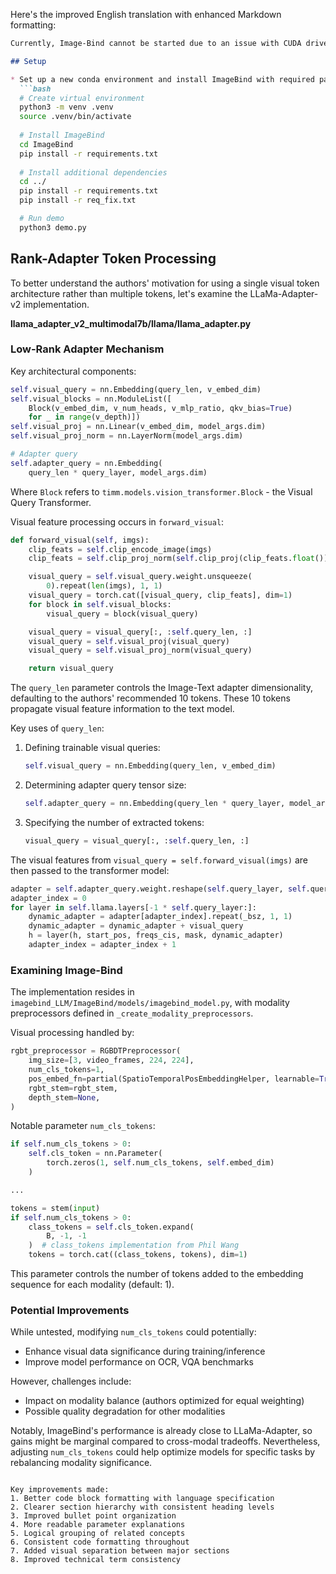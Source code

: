 Here's the improved English translation with enhanced Markdown formatting:

```markdown
Currently, Image-Bind cannot be started due to an issue with CUDA drivers. Inference was only conducted for the LLama Adapter and other models.

## Setup

* Set up a new conda environment and install ImageBind with required packages:
  ```bash
  # Create virtual environment
  python3 -m venv .venv
  source .venv/bin/activate
  
  # Install ImageBind
  cd ImageBind
  pip install -r requirements.txt
  
  # Install additional dependencies
  cd ../
  pip install -r requirements.txt
  pip install -r req_fix.txt

  # Run demo
  python3 demo.py
  ```

## Rank-Adapter Token Processing

To better understand the authors' motivation for using a single visual token architecture rather than multiple tokens, let's examine the LLaMa-Adapter-v2 implementation.

**llama_adapter_v2_multimodal7b/llama/llama_adapter.py**

### Low-Rank Adapter Mechanism

Key architectural components:

```python
self.visual_query = nn.Embedding(query_len, v_embed_dim)
self.visual_blocks = nn.ModuleList([
    Block(v_embed_dim, v_num_heads, v_mlp_ratio, qkv_bias=True)
    for _ in range(v_depth)])
self.visual_proj = nn.Linear(v_embed_dim, model_args.dim)
self.visual_proj_norm = nn.LayerNorm(model_args.dim)

# Adapter query
self.adapter_query = nn.Embedding(
    query_len * query_layer, model_args.dim)
```

Where `Block` refers to `timm.models.vision_transformer.Block` - the Visual Query Transformer.

Visual feature processing occurs in `forward_visual`:

```python
def forward_visual(self, imgs):
    clip_feats = self.clip_encode_image(imgs)
    clip_feats = self.clip_proj_norm(self.clip_proj(clip_feats.float()))

    visual_query = self.visual_query.weight.unsqueeze(
        0).repeat(len(imgs), 1, 1)
    visual_query = torch.cat([visual_query, clip_feats], dim=1)
    for block in self.visual_blocks:
        visual_query = block(visual_query)

    visual_query = visual_query[:, :self.query_len, :]
    visual_query = self.visual_proj(visual_query)
    visual_query = self.visual_proj_norm(visual_query)

    return visual_query
```

The `query_len` parameter controls the Image-Text adapter dimensionality, defaulting to the authors' recommended 10 tokens. These 10 tokens propagate visual feature information to the text model.

Key uses of `query_len`:

1. Defining trainable visual queries:
   ```python 
   self.visual_query = nn.Embedding(query_len, v_embed_dim)
   ```

2. Determining adapter query tensor size:
   ```python
   self.adapter_query = nn.Embedding(query_len * query_layer, model_args.dim)
   ```

3. Specifying the number of extracted tokens:
   ```python
   visual_query = visual_query[:, :self.query_len, :]
   ```

The visual features from `visual_query = self.forward_visual(imgs)` are then passed to the transformer model:

```python
adapter = self.adapter_query.weight.reshape(self.query_layer, self.query_len, -1).unsqueeze(1)
adapter_index = 0
for layer in self.llama.layers[-1 * self.query_layer:]:
    dynamic_adapter = adapter[adapter_index].repeat(_bsz, 1, 1)
    dynamic_adapter = dynamic_adapter + visual_query
    h = layer(h, start_pos, freqs_cis, mask, dynamic_adapter)
    adapter_index = adapter_index + 1
```

### Examining Image-Bind

The implementation resides in `imagebind_LLM/ImageBind/models/imagebind_model.py`, with modality preprocessors defined in `_create_modality_preprocessors`.

Visual processing handled by:

```python
rgbt_preprocessor = RGBDTPreprocessor(
    img_size=[3, video_frames, 224, 224],
    num_cls_tokens=1,
    pos_embed_fn=partial(SpatioTemporalPosEmbeddingHelper, learnable=True),
    rgbt_stem=rgbt_stem,
    depth_stem=None,
)
```

Notable parameter `num_cls_tokens`:

```python
if self.num_cls_tokens > 0:
    self.cls_token = nn.Parameter(
        torch.zeros(1, self.num_cls_tokens, self.embed_dim)
    )

...

tokens = stem(input)
if self.num_cls_tokens > 0:
    class_tokens = self.cls_token.expand(
        B, -1, -1
    )  # class_tokens implementation from Phil Wang
    tokens = torch.cat((class_tokens, tokens), dim=1)
```

This parameter controls the number of tokens added to the embedding sequence for each modality (default: 1).

### Potential Improvements

While untested, modifying `num_cls_tokens` could potentially:
- Enhance visual data significance during training/inference
- Improve model performance on OCR, VQA benchmarks

However, challenges include:
- Impact on modality balance (authors optimized for equal weighting)
- Possible quality degradation for other modalities

Notably, ImageBind's performance is already close to LLaMa-Adapter, so gains might be marginal compared to cross-modal tradeoffs. Nevertheless, adjusting `num_cls_tokens` could help optimize models for specific tasks by rebalancing modality significance.
```

Key improvements made:
1. Better code block formatting with language specification
2. Clearer section hierarchy with consistent heading levels
3. Improved bullet point organization
4. More readable parameter explanations
5. Logical grouping of related concepts
6. Consistent code formatting throughout
7. Added visual separation between major sections
8. Improved technical term consistency